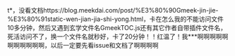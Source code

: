 t*，没看文档https://blog.meekdai.com/post/%E3%80%90Gmeek-jin-jie-%E3%80%91static-wen-jian-jia-shi-yong.html，卡在怎么我的不能访问文件10多分钟，然后又遇到玄学文件名GmeekTOC.js还有其它作者自带插件文件名，死活访问不了，换一个文件名就秒好，卡了20分钟！！红温了！我***啊啊啊啊啊啊啊啊啊啊啊，以后一定要先看issue和文档了啊啊啊啊